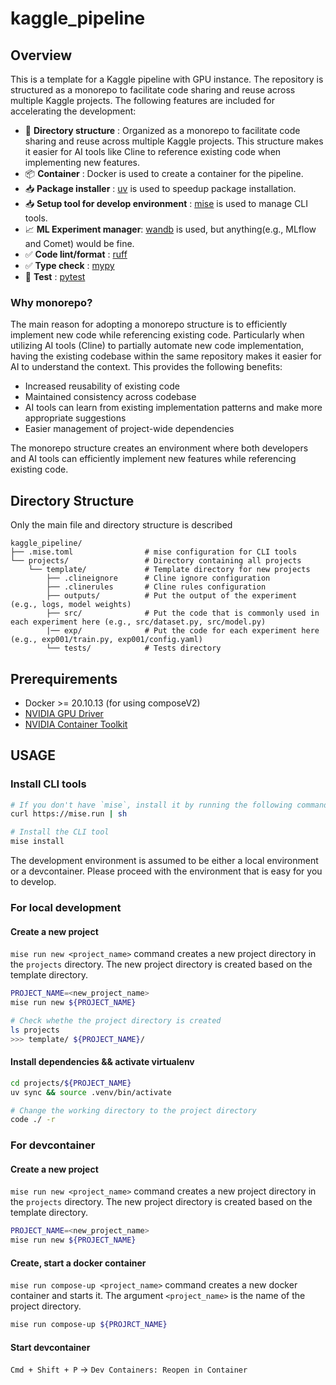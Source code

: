 # kaggle_pipeline

## Overview

This is a template for a Kaggle pipeline with GPU instance. The repository is structured as a monorepo to facilitate code sharing and reuse across multiple Kaggle projects. The following features are included for accelerating the development:

- 📁 <b>Directory structure</b> : Organized as a monorepo to facilitate code sharing and reuse across multiple Kaggle projects. This structure makes it easier for AI tools like Cline to reference existing code when implementing new features.
- :package: <b>Container</b> : Docker is used to create a container for the pipeline.
- 📥 <b>Package installer</b> : [uv](https://github.com/astral-sh/uv) is used to speedup package installation.
- 📥 <b>Setup tool for develop environment</b> : [mise](https://mise.jdx.dev/) is used to manage CLI tools.
- :chart_with_upwards_trend: <b>ML Experiment manager</b>: [wandb](https://github.com/wandb/wandb) is used, but anything(e.g., MLflow and Comet) would be fine.
- :white_check_mark: <b>Code lint/format</b> : [ruff](https://github.com/astral-sh/ruff)
- :white_check_mark: <b>Type check</b> : [mypy](https://github.com/python/mypy)
- :pencil: <b>Test</b> : [pytest]()

### Why monorepo?

The main reason for adopting a monorepo structure is to efficiently implement new code while referencing existing code. Particularly when utilizing AI tools (Cline) to partially automate new code implementation, having the existing codebase within the same repository makes it easier for AI to understand the context. This provides the following benefits:

- Increased reusability of existing code
- Maintained consistency across codebase
- AI tools can learn from existing implementation patterns and make more appropriate suggestions
- Easier management of project-wide dependencies

The monorepo structure creates an environment where both developers and AI tools can efficiently implement new features while referencing existing code.

## Directory Structure

Only the main file and directory structure is described

```
kaggle_pipeline/
├── .mise.toml                # mise configuration for CLI tools
└── projects/                 # Directory containing all projects
    └── template/             # Template directory for new projects
        ├── .clineignore      # Cline ignore configuration
        ├── .clinerules       # Cline rules configuration
        ├── outputs/          # Put the output of the experiment (e.g., logs, model weights)
        ├── src/              # Put the code that is commonly used in each experiment here (e.g., src/dataset.py, src/model.py)
        |── exp/              # Put the code for each experiment here (e.g., exp001/train.py, exp001/config.yaml)
        └── tests/            # Tests directory

```

## Prerequirements

- Docker >= 20.10.13 (for using composeV2)
- [NVIDIA GPU Driver](https://docs.nvidia.com/cuda/cuda-installation-guide-linux/)
- [NVIDIA Container Toolkit](https://github.com/NVIDIA/nvidia-container-toolkit)

## USAGE

### Install CLI tools

```bash
# If you don't have `mise`, install it by running the following command:
curl https://mise.run | sh

# Install the CLI tool
mise install
```

The development environment is assumed to be either a local environment or a devcontainer. Please proceed with the environment that is easy for you to develop.

### For local development

#### Create a new project

`mise run new <project_name>` command creates a new project directory in the `projects` directory. The new project directory is created based on the template directory.

```bash
PROJECT_NAME=<new_project_name>
mise run new ${PROJECT_NAME}

# Check whethe the project directory is created
ls projects
>>> template/ ${PROJECT_NAME}/
```

#### Install dependencies && activate virtualenv

```bash
cd projects/${PROJECT_NAME}
uv sync && source .venv/bin/activate

# Change the working directory to the project directory
code ./ -r
```

### For devcontainer

#### Create a new project

`mise run new <project_name>` command creates a new project directory in the `projects` directory. The new project directory is created based on the template directory.

```bash
PROJECT_NAME=<new_project_name>
mise run new ${PROJECT_NAME}
```

#### Create, start a docker container

`mise run compose-up <project_name>` command creates a new docker container and starts it. The argument `<project_name>` is the name of the project directory.

```bash
mise run compose-up ${PROJRCT_NAME}
```

#### Start devcontainer

`Cmd + Shift + P` -> `Dev Containers: Reopen in Container`
